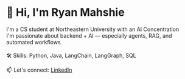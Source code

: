 # 👋 Hi, I'm Ryan Mahshie

I'm a CS student at Northeastern University with an AI Concentration 
<br>I'm passionate about backend + AI — especially agents, RAG, and automated workflows   
<br>🛠️ Skills: Python, Java, LangChain, LangGraph, SQL

📫 Let's connect: [LinkedIn](https://www.linkedin.com/in/ryanmahshie/)
